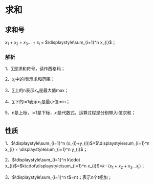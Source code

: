# 求和

## 求和号
$x_{1}+x_{2}+x_{3}...+x_{i}$ = $\displaystyle\sum_{i=1}^n x_{i}$；

### 解析
1、$\sum$是求和符号，读作西格玛；

2、$x_{i}$中的i表示求和范围；

3、$\sum$上的n表示$x_{n}$是最大值max；

4、$\sum$下的i=1表示$x_{1}$是最小值min；

5、n是上标，i=1是下标，$x_{i}$是代数式，运算过程是分别带入i值求和；

## 性质
1、$\displaystyle\sum_{i=1}^n (x_{i}+y_{i})$=$\displaystyle\sum_{i=1}^n x_{i} + \displaystyle\sum_{i=1}^n y_{i}$；

2、$\displaystyle\sum_{i=1}^n k\cdot x_{i}$=$k\cdot\displaystyle\sum_{i=1}^n x_{i}$=$k\cdot(x_{1}+x_{2}+x_{3}...x_{i})$；

3、$\displaystyle\sum_{i=1}^n t$=nt；表示n个t相加；
